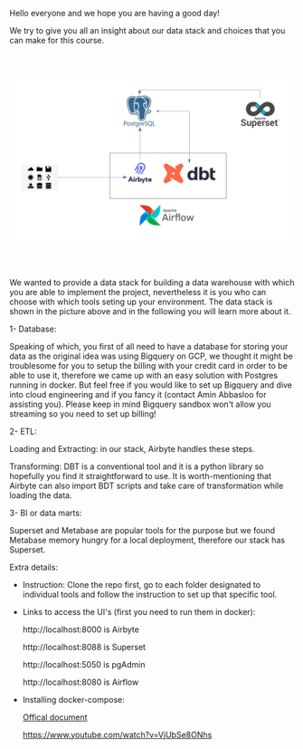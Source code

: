 Hello everyone and we hope you are having a good day!

We try to give you all an insight about our data stack and choices that you can make for this course.

<br />
<br />



![data stack](./datastack.jpg "Data Stack")



<br />
<br />

We wanted to provide a data stack for building a data warehouse with which you are able to implement the project, nevertheless it is you who can choose with which tools seting up your environment. The data stack is shown in the picture above and in the following you will learn more about it.

1- Database:
  
  Speaking of which, you first of all need to have a database for storing your data as the original idea was using Bigquery on GCP, we thought it might be troublesome for you to setup the billing with your credit card in order to be able to use it, therefore we came up with an easy solution with Postgres running in docker. But feel free if you would like to set up Bigquery and dive into cloud engineering and if you fancy it (contact Amin Abbasloo for assisting you). Please keep in mind Bigquery sandbox won't allow you streaming so you need to set up billing!

2- ETL:
  
  Loading and Extracting: in our stack, Airbyte handles these steps.
  
  Transforming: DBT is a conventional tool and it is a python library so hopefully you find it straightforward to use. It is worth-mentioning that Airbyte can also import BDT scripts and take care of transformation while loading the data.
  
3- BI or data marts:
  
  Superset and Metabase are popular tools for the purpose but we found Metabase memory hungry for a local deployment, therefore our stack has Superset.  

Extra details:

- Instruction: Clone the repo first, go to each folder designated to individual tools and follow the instruction to set up that specific tool.

- Links to access the UI's (first you need to run them in docker):
  
  http://localhost:8000 is Airbyte

  http://localhost:8088 is Superset

  http://localhost:5050 is pgAdmin

  http://localhost:8080 is Airflow

- Installing docker-compose:

  [Offical document](https://docs.docker.com/compose/install/)

  https://www.youtube.com/watch?v=VjUbSe8ONhs

